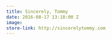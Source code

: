```yaml
---
title: Sincerely, Tommy
date: 2016-08-17 13:18:00 Z
image: 
store-link: http://sincerelytommy.com
---
```


